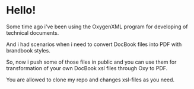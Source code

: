 # Hello!

Some time ago i've been using the OxygenXML program for developing of technical documents.

And i had scenarios when i need to convert DocBook files into PDF with brandbook styles.

So, now i push some of those files in public and you can use them for transformation of your own DocBook xsl files through Oxy to PDF.

You are allowed to clone my repo and changes xsl-files as you need.
